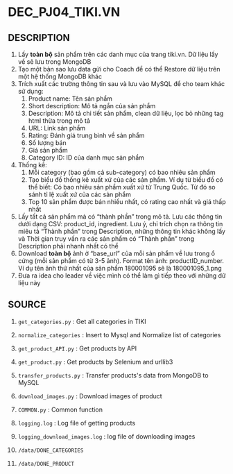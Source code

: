 # DEC_PJ04_TIKI.VN

## DESCRIPTION

1. Lấy **toàn bộ** sản phẩm trên các danh mục của trang tiki.vn. Dữ liệu lấy về sẽ lưu trong MongoDB
2. Tạo một bản sao lưu data gửi cho Coach để có thể Restore dữ liệu trên một hệ thống MongoDB khác
3. Trích xuất các trường thông tin sau và lưu vào MySQL để cho team khác sử dụng:
    1. Product name: Tên sản phẩm 
    2. Short description: Mô tả ngắn của sản phẩm
    3. Description: Mô tả chi tiết sản phẩm, clean dữ liệu, lọc bỏ những tag html thừa trong mô tả
    4. URL: Link sản phẩm
    5. Rating: Đánh giá trung bình về sản phẩm
    6. Số lượng bán
    7. Giá sản phẩm
    8. Category ID: ID của danh mục sản phẩm
4. Thống kê:
    1. Mỗi category (bao gồm cả sub-category) có bao nhiêu sản phẩm
    2. Tạo biểu đồ thống kê xuất xứ của các sản phẩm. Ví dụ từ biểu đồ có thể biết: Có bao nhiêu sản phẩm xuất xứ từ Trung Quốc. Từ đó so sánh tỉ lệ xuất xứ của các sản phẩm
    3. Top 10 sản phẩm được bán nhiều nhất, có rating cao nhất và giá thấp nhất
5. Lấy tất cả sản phẩm mà có “thành phần” trong mô tả. Lưu các thông tin dưới dạng CSV: product_id, ingredient.
Lưu ý, chỉ trích chọn ra thông tin miêu tả “Thành phần” trong Description, những thông tin khác không lấy và Thời gian truy vấn ra các sản phẩm có “Thành phần” trong Description phải nhanh nhất có thể
6. Download **toàn bộ** ảnh ở “base_url” của mỗi sản phẩm về lưu trong ổ cứng (mỗi sản phẩm có từ 3-5 ảnh). Format tên ảnh: productID_number. Ví dụ tên ảnh thứ nhất của sản phẩm 180001095 sẽ là 180001095_1.png
7. Đưa ra idea cho leader về việc mình có thể làm gì tiếp theo với những dữ liệu này

## SOURCE

1. `get_categories.py` : Get all categories in TIKI
2. `normalize_categories` : Insert to Mysql and Normalize list of categories
3. `get_product_API.py` : Get products by API
4. `get_product.py` : Get products by Selenium and urllib3
5. `transfer_products.py` : Transfer products's data from MongoDB to MySQL
6. `download_images.py` : Download images of product
7. `COMMON.py` : Common function
8. `logging.log` : Log file of getting products
9. `logging_download_images.log` : log file of downloading images

10. `/data/DONE_CATEGORIES`
11. `/data/DONE_PRODUCT`